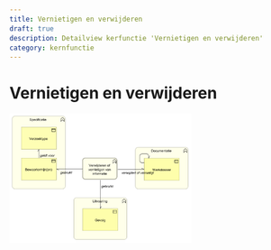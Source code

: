 ```yaml
---
title: Vernietigen en verwijderen
draft: true
description: Detailview kerfunctie 'Vernietigen en verwijderen' 
category: kernfunctie
---
```


# Vernietigen en verwijderen

<img src="./img/detailview_vernietigen.svg" alt="Een detailview in Archimate van het kernconcept 'Vernietigen en verwijderen'" title="Een detailview van het kernconcept 'Vernietigen en verwijderen'" style="width: 64%;">